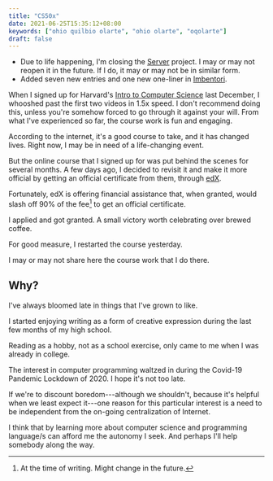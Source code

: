 ```yaml
---
title: "CS50x"
date: 2021-06-25T15:35:12+08:00
keywords: ["ohio quilbio olarte", "ohio olarte", "oqolarte"]
draft: false
---
```


- Due to life happening, I'm closing the [Server](/server) project.
I may or may not reopen it in the future.
If I do, it may or may not be in similar form.
- Added seven new entries and one new one-liner in [Imbentori](/imbentori).

When I signed up for Harvard's [Intro to Computer Science](https://online-learning.harvard.edu/course/cs50-introduction-computer-science/) last December,
I whooshed past the first two videos in 1.5x speed.
I don't recommend doing this,
unless you're somehow forced to go through it against your will.
From what I've experienced so far,
the course work is fun and engaging.

According to the internet, it's a good course to take,
and it has changed lives.
Right now, I may be in need of a life-changing event.

But the online course that I signed up for was put
behind the scenes for several months.
A few days ago, I decided to revisit it and make it more official
by getting an official certificate from them,
through [edX](https://www.edx.org/course/introduction-computer-science-harvardx-cs50x).

Fortunately,
edX is offering financial assistance that,
when granted,
would slash off 90% of the fee[^fee] to get an official certificate.

I applied and got granted.
A small victory worth celebrating over brewed coffee.

For good measure,
I restarted the course yesterday.

I may or may not share here the course work that I do there.

## Why?

I've always bloomed late in things that I've grown to like.

I started enjoying writing as a form of creative expression during the last few months of my high school.

Reading as a hobby, not as a school exercise, only came to me when I was already in college.

The interest in computer programming waltzed in during the Covid-19 Pandemic Lockdown of 2020.
I hope it's not too late.

If we're to discount boredom---although
we shouldn't, because it's helpful when we least expect it---one
reason for this particular interest
is a need to be independent from the on-going centralization
of Internet.

I think that by learning more about computer science
and programming language/s can afford me the autonomy I seek.
And perhaps I'll help somebody along the way.

[^fee]: At the time of writing.
Might change in the future.
